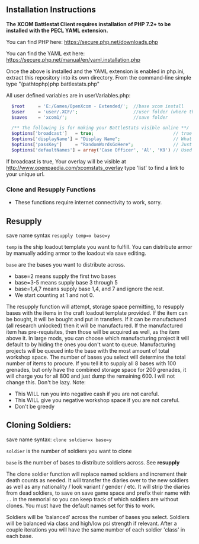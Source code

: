 ## Installation Instructions

**The XCOM Battlestat Client requires installation of PHP 7.2+ to be installed with the PECL YAML extension.**

You can find PHP here: https://secure.php.net/downloads.php

You can find the YAML ext here: https://secure.php.net/manual/en/yaml.installation.php


Once the above is installed and the YAML extension is enabled in php.ini, extract this repository into its own directory.
From the command-line simple type "(pathtophp)php battlestats.php"


All user defined variables are in userVariables.php:

```php
  $root     = 'E:/Games/OpenXcom - Extended/';  //base xcom install
  $user     = 'user/.XCF/';                     //user folder (where the mod and save directories are)
  $saves    = 'xcom1/';                         //save folder

  /** The following is for making your BattleStats visible online **/
  $options['broadcast']   = true;                              // true or false - if true, supply below
  $options['displayName'] = "Display Name";                    // What's your handle?
  $options['passKey']     = "RandomWordsGoHere";               // Just pick a couple random words, not cryptographically secure - DONT USE A PASSWORD
  $options['defaultNames'] = array('Case Officer', 'Al', 'K9') // Used in conjunction with the clone function to determine which soldiers are named or not.  Soldiers with these names will not be cloned and will be pulled from training as needed.  Highly recommended that you use a naming mod to change the default names
```

If broadcast is true, Your overlay will be visible at http://www.openpaedia.com/xcomstats_overlay
type 'list' to find a link to your unique url.

### Clone and Resupply Functions
  * These functions require internet connectivity to work, sorry.

## Resupply

save name syntax `resupply temp=x base=y`

`temp` is the ship loadout template you want to fulfill.  You can distribute armor by manually adding armor to the loadout via save editing.

`base` are the bases you want to distribute across.
  * base=2 means supply the first two bases
  * base=3-5 means supply base 3 through 5
  * base=1,4,7 means supply base 1,4, and 7 and ignore the rest.
  * We start counting at 1 and not 0.

The resupply function will attempt, storage space permitting, to resupply bases with the items in the craft loadout template provided.  If the item can be bought, it will be bought and put in transfers.  If it can be manufactured (all research unlocked) then it will be manufactured.  If the manufactured item has pre-requisites, then those will be acquired as well, as the item above it.   In large mods, you can choose which manufacturing project it will default to by hiding the ones you don't want to queue.   Manufacturing projects will be queued into the base with the most amount of total workshop space.  The number of bases you select will determine the total number of items to procure.  If you tell it to supply all 8 bases with 100 grenades, but only have the combined storage space for 200 grenades, it will charge you for all 800 and just dump the remaining 600.  I will not change this.  Don't be lazy.
Note:
  * This WILL run you into negative cash if you are not careful.
  * This WILL give you negative workshop space if you are not careful.
  * Don't be greedy

## Cloning Soldiers:

save name syntax: `clone soldier=x base=y`

`soldier` is the number of soldiers you want to clone

`base` is the number of bases to distribute soldiers across.  See **resupply**

The clone soldier function will replace named soldiers and increment their death counts as needed.  It will transfer the diaries over to the new soldiers as well as any nationality / look variant / gender / etc.  It will strip the diaries from dead soldiers, to save on save game space and prefix their name with `..` in the memorial so you can keep track of which soldiers are without clones.  You must have the default names set for this to work.

Soldiers will be 'balanced' across the number of bases you select.  Soldiers will be balanced via class and high/low psi strength if relevant.  After a couple iterations you will have the same number of each soldier 'class' in each base.